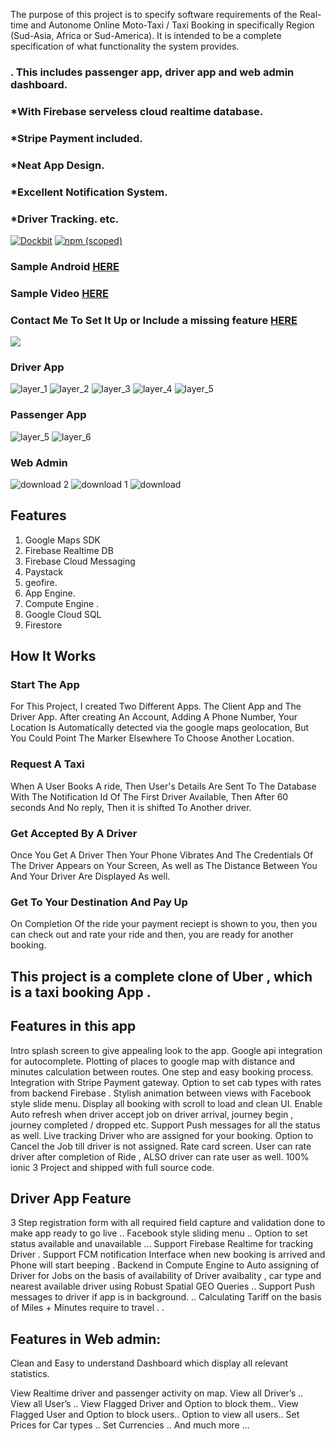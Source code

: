 
The purpose of this project is to specify software requirements of the Real-time and Autonome Online Moto-Taxi / Taxi Booking in specifically Region (Sud-Asia, 
Africa or Sud-America). It is intended to be a complete specification of what functionality the system provides. 

### . This includes passenger app, driver app and web admin dashboard.

### *With Firebase serveless cloud realtime database.
### *Stripe Payment included.
### *Neat App Design.
### *Excellent Notification System.
### *Driver Tracking. etc.


[![Dockbit](http://virgiledjimgou.esy.es/)]()
[![npm (scoped)](http://virgiledjimgou.esy.es/)]()

### Sample Android [HERE](http://virgiledjimgou.esy.es/)

### Sample Video [HERE](https://www.youtube.com/watch?v=LFlCkfhgfSFw)

### Contact Me To Set It Up or Include a missing feature [HERE](https://chinedu-website.firebaseapp.com/#/contact)

![](http://virgiledjimgou.esy.es/)



### Driver App
![layer_1](https://github.com/chichikolon/Bee_Realtime_Vehicle_Booking_System/blob/master/Ressource/markdown/Untitled%20collage-1.png)
![layer_2](https://github.com/chichikolon/Bee_Realtime_Vehicle_Booking_System/blob/master/Ressource/markdown/Untitled%20collage-2.png)
![layer_3](https://github.com/chichikolon/Bee_Realtime_Vehicle_Booking_System/blob/master/Ressource/markdown/Untitled%20collage-4.png)
![layer_4](https://github.com/chichikolon/Bee_Realtime_Vehicle_Booking_System/blob/master/Ressource/markdown/Untitled%20collage-5.png)
![layer_5](https://github.com/chichikolon/Bee_Realtime_Vehicle_Booking_System/blob/master/Ressource/markdown/Untitled%20collage-6.png)


### Passenger App
![layer_5](https://user-images.githubusercontent.com/7928001/35234159-73efa874-ffa0-11e7-9a06-22f8ae442092.png)
![layer_6](https://user-images.githubusercontent.com/7928001/35234160-743aa7f2-ffa0-11e7-91ee-94671afeff7e.png)


### Web Admin
![download 2](https://user-images.githubusercontent.com/7928001/35230751-38c625ec-ff97-11e7-865e-236aa0ee8723.png)
![download 1](https://user-images.githubusercontent.com/7928001/35230783-561d37a2-ff97-11e7-9335-fe5e7f843407.png)
![download](https://user-images.githubusercontent.com/7928001/35230798-5f3003a6-ff97-11e7-86b9-673cabb63873.png)



## Features
1. Google Maps SDK 
2. Firebase Realtime DB
3. Firebase  Cloud Messaging
4. Paystack
5. geofire.
6. App Engine.
7. Compute Engine .
8. Google Cloud SQL
9. Firestore

## How It Works


### Start The App

For This Project, I created Two Different Apps. The Client App and The Driver App. After creating An Account, Adding A Phone Number, Your Location Is Automatically detected via the google maps geolocation, But You Could Point The Marker Elsewhere To Choose Another Location.

### Request A Taxi

When A User Books A ride, Then User's Details Are Sent To The Database With The Notification Id Of The First Driver Available, Then After 60 seconds And No reply, Then it is shifted To Another driver.

### Get Accepted By A Driver

Once You Get A Driver Then Your Phone Vibrates And The Credentials Of The Driver Appears on Your Screen, As well as The Distance Between You And Your Driver Are Displayed As well.

### Get To Your Destination And Pay Up

On Completion Of the ride your payment reciept is shown to you, then you can check out and rate your ride and then, you are ready for another booking.


## This project is a complete clone of Uber , which is a taxi booking App .

## Features in this app

Intro splash screen to give appealing look to the app. Google api integration for autocomplete. 
Plotting of places to google map with distance and minutes calculation between routes. One step and easy booking process.
 Integration with Stripe Payment gateway. Option to set cab types with rates from backend Firebase . 
 Stylish animation between views with Facebook style slide menu. Display all booking with scroll to load and clean UI.
 Enable Auto refresh when driver accept job on driver arrival, journey begin ,
 journey completed / dropped etc. Support Push messages for all the status as well. 
 Live tracking Driver who are assigned for your booking. 
 Option to Cancel the Job till driver is not assigned. Rate card screen. 
 User can rate driver after completion of Ride , ALSO driver can rate user as well. 100% ionic 3 Project and shipped with full source code.

## Driver App Feature 

3 Step registration form with all required field capture and validation done to make app ready to go live .. 
Facebook style sliding menu .. Option to set status available and unavailable ... 
Support Firebase Realtime for tracking Driver . 
Support FCM notification Interface when new booking is arrived and Phone will start beeping . 
Backend in Compute Engine to  Auto assigning of Driver for Jobs on the basis of availability of Driver avaibality , 
car type and nearest available driver using Robust Spatial GEO Queries .. 
Support Push messages to driver if app is in background. .. Calculating Tariff on the basis of Miles + Minutes require to travel . .

## Features in Web admin: 

Clean and Easy to understand Dashboard which display all relevant statistics.

View Realtime driver and passenger activity on map. 
View all Driver’s .. View all User’s .. View Flagged Driver and Option to block them.. 
View Flagged User and Option to block users.. 
Option to view all users.. Set Prices for Car types .. 
Set Currencies .. And much more …
